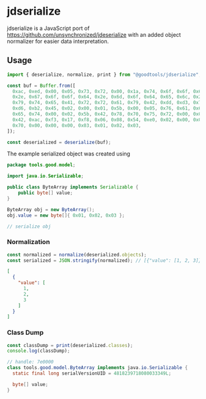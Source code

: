 # jdserialize

jdserialize is a JavaScript port of https://github.com/unsynchronized/jdeserialize with an added object normalizer for easier data interpretation.

## Usage

```javascript
import { deserialize, normalize, print } from "@goodtools/jdserialize";

const buf = Buffer.from([
  0xac, 0xed, 0x00, 0x05, 0x73, 0x72, 0x00, 0x1a, 0x74, 0x6f, 0x6f, 0x6c, 0x73,
  0x2e, 0x67, 0x6f, 0x6f, 0x64, 0x2e, 0x6d, 0x6f, 0x64, 0x65, 0x6c, 0x2e, 0x42,
  0x79, 0x74, 0x65, 0x41, 0x72, 0x72, 0x61, 0x79, 0x42, 0xdd, 0xd3, 0x7e, 0xd6,
  0xd6, 0xb2, 0x45, 0x02, 0x00, 0x01, 0x5b, 0x00, 0x05, 0x76, 0x61, 0x6c, 0x75,
  0x65, 0x74, 0x00, 0x02, 0x5b, 0x42, 0x78, 0x70, 0x75, 0x72, 0x00, 0x02, 0x5b,
  0x42, 0xac, 0xf3, 0x17, 0xf8, 0x06, 0x08, 0x54, 0xe0, 0x02, 0x00, 0x00, 0x78,
  0x70, 0x00, 0x00, 0x00, 0x03, 0x01, 0x02, 0x03,
]);

const deserialized = deserialize(buf);
```

The example serialized object was created using
```java
package tools.good.model;

import java.io.Serializable;

public class ByteArray implements Serializable {
    public byte[] value;
}
```

```java
ByteArray obj = new ByteArray();
obj.value = new byte[]{ 0x01, 0x02, 0x03 };

// serialize obj
```

### Normalization

```javascript
const normalized = normalize(deserialized.objects);
const serialized = JSON.stringify(normalized); // [{"value": [1, 2, 3]}]
```

```json
[
  {
    "value": [
      1,
      2,
      3
    ]
  }
]
```

### Class Dump
```javascript
const classDump = print(deserialized.classes);
console.log(classDump);
```

```java
// handle: 7e0000
class tools.good.model.ByteArray implements java.io.Serializable {
  static final long serialVersionUID = 4818239718080033349L;

  byte[] value;
}
```